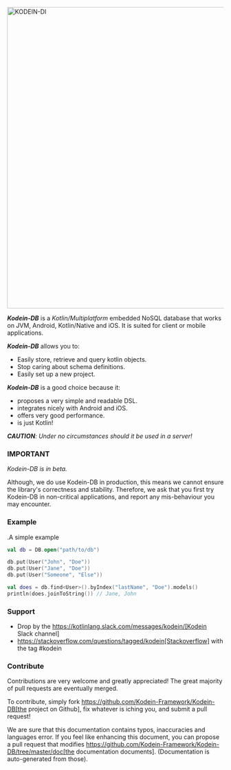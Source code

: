 <img alt="KODEIN-DI" src="https://raw.githubusercontent.com/Kodein-Framework/Kodein-DB/master/doc/modules/ROOT/images/kodein-db-logo.svg" width="700">

**_Kodein-DB_** is a _Kotlin/Multiplatform_ embedded NoSQL database that works on JVM, Android, Kotlin/Native and iOS.
It is suited for client or mobile applications.

**_Kodein-DB_** allows you to:
- Easily store, retrieve and query kotlin objects.
- Stop caring about schema definitions.
- Easily set up a new project.

**_Kodein-DB_** is a good choice because it:
- proposes a very simple and readable DSL.
- integrates nicely with Android and iOS.
- offers very good performance.
- is just Kotlin!

_**CAUTION**: Under no circumstances should it be used in a server!_

### IMPORTANT
*Kodein-DB is in beta.*

Although, we do use Kodein-DB in production, this means we cannot ensure the library's correctness and stability.
Therefore, we ask that you first try Kodein-DB in non-critical applications, and report any mis-behaviour you may encounter.

### Example

.A simple example
```kotlin
val db = DB.open("path/to/db")

db.put(User("John", "Doe"))
db.put(User("Jane", "Doe"))
db.put(User("Someone", "Else"))

val does = db.find<User>().byIndex("lastName", "Doe").models()
println(does.joinToString()) // Jane, John
```

### Support

- Drop by the https://kotlinlang.slack.com/messages/kodein/[Kodein Slack channel]
- https://stackoverflow.com/questions/tagged/kodein[Stackoverflow] with the tag #kodein

### Contribute

Contributions are very welcome and greatly appreciated! The great majority of pull requests are eventually merged.

To contribute, simply fork https://github.com/Kodein-Framework/Kodein-DB[the project on Github], fix whatever is iching you, and submit a pull request!

We are sure that this documentation contains typos, inaccuracies and languages error.
If you feel like enhancing this document, you can propose a pull request that modifies https://github.com/Kodein-Framework/Kodein-DB/tree/master/doc[the documentation documents].
(Documentation is auto-generated from those).
